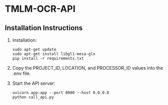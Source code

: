 
# TMLM-OCR-API

## Installation Instructions

1. Installation:
   ```
   sudo apt-get update
   sudo apt-get install libgl1-mesa-glx
   pip install -r requirements.txt
   ```
   

4. Copy the PROJECT_ID, LOCATION, and PROCESSOR_ID values into the .env file.

5. Start the API server:
   ```
   uvicorn app:app --port 8000 --host 0.0.0.0
   python call_api.py
   ```